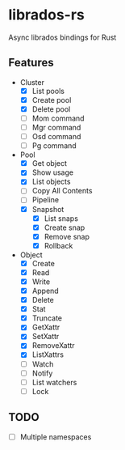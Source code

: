# librados-rs

Async librados bindings for Rust

## Features

- Cluster
    - [x] List pools
    - [x] Create pool
    - [x] Delete pool
    - [ ] Mom command
    - [ ] Mgr command
    - [ ] Osd command
    - [ ] Pg command
- Pool
    - [x] Get object
    - [x] Show usage
    - [x] List objects
    - [ ] Copy All Contents
    - [ ] Pipeline
    - [x] Snapshot
        - [x] List snaps
        - [x] Create snap
        - [x] Remove snap
        - [x] Rollback
- Object
    - [x] Create
    - [x] Read
    - [x] Write
    - [x] Append
    - [x] Delete
    - [x] Stat
    - [x] Truncate
    - [x] GetXattr
    - [x] SetXattr
    - [x] RemoveXattr
    - [x] ListXattrs
    - [ ] Watch
    - [ ] Notify
    - [ ] List watchers
    - [ ] Lock

## TODO

- [ ] Multiple namespaces
 
